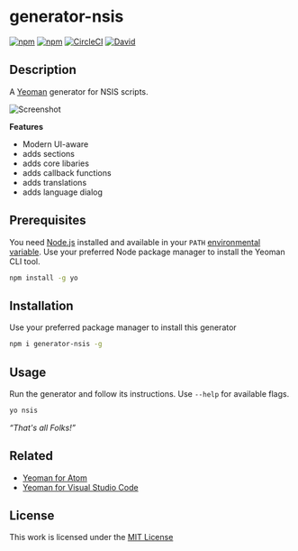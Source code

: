 # generator-nsis

[![npm](https://flat.badgen.net/npm/license/generator-nsis)](https://www.npmjs.org/package/generator-nsis)
[![npm](https://flat.badgen.net/npm/v/generator-nsis)](https://www.npmjs.org/package/generator-nsis)
[![CircleCI](https://flat.badgen.net/circleci/github/idleberg/generator-nsis)](https://circleci.com/gh/idleberg/generator-nsis/)
[![David](https://flat.badgen.net/david/dev/idleberg/generator-nsis)](https://david-dm.org/idleberg/generator-nsis)

## Description

A [Yeoman](http://yeoman.io/authoring/user-interactions.html) generator for NSIS scripts.

![Screenshot](https://raw.github.com/idleberg/generator-nsis/master/screenshot.png)

**Features**

- Modern UI-aware
- adds sections
- adds core libaries
- adds callback functions
- adds translations
- adds language dialog

## Prerequisites

You need [Node.js](https://nodejs.org/en/) installed and available in your `PATH` [environmental variable](http://superuser.com/a/284351/195953). Use your preferred Node package manager to install the Yeoman CLI tool.

```sh
npm install -g yo
```

## Installation

 Use your preferred package manager to install this generator

```sh
npm i generator-nsis -g
```

## Usage

Run the generator and follow its instructions. Use `--help` for available flags.

```sh
yo nsis
```

*“That's all Folks!”*

## Related

- [Yeoman for Atom](https://atom.io/packages/atom-yeoman)
- [Yeoman for Visual Studio Code](https://marketplace.visualstudio.com/items?itemName=samverschueren.yo)

## License

This work is licensed under the [MIT License](https://opensource.org/licenses/MIT)
